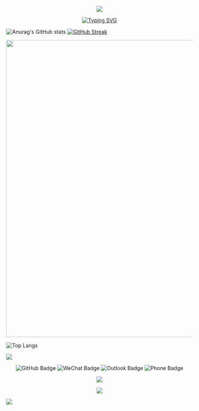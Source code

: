 <p align="center">
<img src="https://capsule-render.vercel.app/api?type=venom&color=timeGradient&height=300&&section=header&text=HI%20WELCOME&fontSize=90&fontAlign=50&fontAlignY=30&fontColor=000000&desc=I%20am%20Zexin_LEI&descAlign=50&descSize=30&descAlignY=60&animation=twinkling" />
</p>

<p align="center">
  <a href="https://git.io/typing-svg">
    <img src="https://readme-typing-svg.demolab.com?font=Orbitron&pause=1000&color=000000&center=true&vCenter=true&width=435&lines=Welcome+to+my+Github+profile+page!;I'm+a+quantitative+trader" alt="Typing SVG" />
  </a>
</p>


![Anurag's GitHub stats](https://github-readme-stats.vercel.app/api?username=Turtle20241&show_icons=true&theme=transparent&hide_border=true)
[![GitHub Streak](https://streak-stats.demolab.com?user=Turtle20241&theme=transparent&hide_border=true&mode=weekly)](https://git.io/streak-stats)

<img width="800" src="https://github-readme-activity-graph.vercel.app/graph?username=Turtle20241&theme=github-compact&hide_border=true&area=true" />

![Top Langs](https://github-readme-stats-eight-gamma-40.vercel.app/api/top-langs/?username=Turtle20241&size_weight=0.5&count_weight=0.5)

<img align="center" src="https://github-readme-stats.vercel.app/api/wakatime?username=Turtle20241&theme=transparent&hide_border=true&layout=compact&langs_count=22" />

<p align="center">
  <img src="https://img.shields.io/badge/GitHub-Turtle20241-blue?logo=github" alt="GitHub Badge" />
  <img src="https://img.shields.io/badge/WeChat-13760962030-07C160?logo=wechat" alt="WeChat Badge" />
  <img src="https://img.shields.io/badge/Outlook-Zexin_LEIoutlook.com-0078D4?logo=microsoft-outlook&logoColor=white" alt="Outlook Badge" />
  <img src="https://img.shields.io/badge/Phone-137--6096--2030-blue?logo=telephone&logoColor=white" alt="Phone Badge" />
</p>



<p align="center">
<img src="https://capsule-render.vercel.app/api?type=transparent&color=timeGradient&height=300&&section=footer&text={TITLE}&fontSize=90&fontAlign=50&fontAlignY=70&desc={SUB_TITLE}&descAlign=50&descSize=30&descAlignY=40&animation=twinkling" />
</p>


<p align="center">
  <a href="https://skillicons.dev">
    <img src="https://skillicons.dev/icons?i=anaconda,pycharm,py,github,latex,gmail,instagram,twitter" />
  </a>
</p>

<img src="https://komarev.com/ghpvc/?username=Turtle20241&abbreviated=true" />

